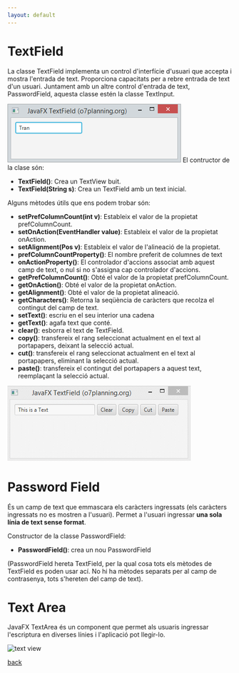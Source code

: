 ```yaml
---
layout: default
---
```



# TextField

La classe TextField implementa un control d'interfície d'usuari que accepta i mostra l'entrada de text. Proporciona capacitats per a rebre entrada de text d'un usuari. Juntament amb un altre control d'entrada de text, PasswordField, aquesta classe estén la classe TextInput.

![text view](./images/textView1.png)
El contructor de la clase són:

- **TextField()**: Crea un TextView buit.
- **TextField(String s)**: Crea un TextField amb un text inicial.


Alguns mètodes útils que ens podem trobar són:

- **setPrefColumnCount(int v)**: Estableix el valor de la propietat prefColumnCount.
- **setOnAction(EventHandler value)**: 	Estableix el valor de la propietat onAction.
- **setAlignment(Pos v)**: Estableix el valor de l'alineació de la propietat.
- **prefColumnCountProperty()**: El nombre preferit de columnes de text
- **onActionProperty()**: El controlador d'accions associat amb aquest camp de text, o nul si no s'assigna cap controlador d'accions.
- **getPrefColumnCount()**: Obté el valor de la propietat prefColumnCount.
- **getOnAction()**: Obté el valor de la propietat onAction.
- **getAlignment()**: Obté el valor de la propietat alineació.
- **getCharacters()**: Retorna la seqüència de caràcters que recolza el contingut del camp de text.
- **setText()**: escriu en el seu interior una cadena
- **getText()**: agafa text que conté.
- **clear()**: esborra el text de TextField.
- **copy()**: transfereix el rang seleccionat actualment en el text al portapapers, deixant la selecció actual.
- **cut()**: transfereix el rang seleccionat actualment en el text al portapapers, eliminant la selecció actual.
- **paste()**: transfereix el contingut del portapapers a aquest text, reemplaçant la selecció actual.

![text view](./images/textView2.gif)

# Password Field

És un camp de text que emmascara els caràcters ingressats (els caràcters ingressats no es mostren a l'usuari). Permet a l'usuari ingressar **una sola línia de text sense format**.

Constructor de la classe PasswordField:

- **PasswordField()**: crea un nou PasswordField

(PasswordField hereta TextField, per la qual cosa tots els mètodes de TextField es poden usar ací. No hi ha mètodes separats per al camp de contrasenya, tots s'hereten del camp de text).

# Text Area

JavaFX TextArea és un component que permet als usuaris ingressar l'escriptura en diverses línies i l'aplicació pot llegir-lo.

![text view](./images/textArea1.gif)



[back](../../javafx.html)

